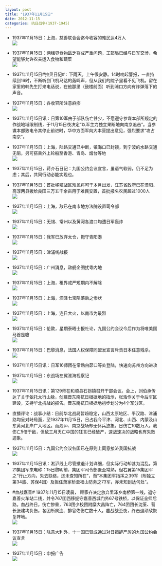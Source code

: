```yaml
---
layout: post
title: "1937年11月15日"
date: 2012-11-15
categories: 抗日战争(1937-1945)
---
```


<meta name="referrer" content="no-referrer" />

- 1937年11月15日：上海，慈善联合会迄今收容的难民达4万人 <br/><img src="https://ww2.sinaimg.cn/large/aca367d8jw1dyw51c9rssj.jpg" />

- 1937年11月15日：两租界食物匮乏将成严重问题，工部局已经与日军交涉，希望能够允许农夫运入食物和蔬菜 <br/><img src="https://ww1.sinaimg.cn/large/aca367d8jw1dyw3atdrwsj.jpg" />

- 1937年11月15日#拉贝日记#：下雨天。上午很安静。14时响起警报，一直持续到16时，不断听到飞机马达的轰鸣声，但从我们的院子里看不见飞机。留在家里的韩先生打来电话说，在他那里（鼓楼前面）听到浦口方向有炸弹落下的声音。 

- 1937年11月15日：各收容所注意麻疹 <br/><img src="https://ww1.sinaimg.cn/large/aca367d8jw1dyw1kcclqqj.jpg" />

- 1937年11月15日讯：日第10军由于部队伤亡甚少，不愿遵守参谋本部所规定的作战地域限制线，于11月15日夜决定“以军主力独立果断地向南京追击”。当参谋本部致电令其停止前进时，华中方面军向大本营提出意见，强烈要求“攻占南京”。 

- 1937年11月15日：上海，陆路交通已中断，镇海口已封锁，到宁波的水路交通无阻，另可搭乘外上轮船至香港、青岛、烟台等地 <br/><img src="https://ww1.sinaimg.cn/large/aca367d8jw1dyvzu04cqoj.jpg" />

- 1937年11月15日，蒋介石日记：九国公约会议宣言，虽语气软弱，仍不足为虑；其后，共同行动必能实现也。 

- 1937年11月15日：首批移殖战区难民将可于本月出发，江苏省政府已在溧阳、高淳两县拨给良田三万五千余亩用于难民安置，首批报名农民超过1000人 <br/><img src="https://ww1.sinaimg.cn/large/aca367d8jw1dyvy3j2qajj.jpg" />

- 1937年11月15日：上海，敌已在南市地方法院设置司令部 <br/><img src="https://ww4.sinaimg.cn/large/aca367d8jw1dyvxyj7juwj.jpg" />

- 1937年11月15日：无锡、常州以及黄河各渡口均遭日军轰炸 <br/><img src="https://ww2.sinaimg.cn/large/aca367d8jw1dyvwd4jcyxj.jpg" />

- 1937年11月15日：我军已放弃太仓，扼守青阳港 <br/><img src="https://ww1.sinaimg.cn/large/aca367d8jw1dyvv7hr40kj.jpg" />

- 1937年11月15日：津浦线战报 <br/><img src="https://ww3.sinaimg.cn/large/aca367d8jw1dyvump4p68j.jpg" />

- 1937年11月15日：广州消息，敌舰企图扰粤内地 <br/><img src="https://ww2.sinaimg.cn/large/aca367d8jw1dyvswbh22qj.jpg" />

- 1937年11月15日：上海，租界戒严短期内不解除 <br/><img src="https://ww4.sinaimg.cn/large/aca367d8jw1dyvr5sta83j.jpg" />

- 1937年11月15日：上海，泗泾七宝陷落后之惨状 <br/><img src="https://ww3.sinaimg.cn/large/aca367d8jw1dyvpfuhu7sj.jpg" />

- 1937年11月15日：上海，连日大火，以南市为最烈 <br/><img src="https://ww1.sinaimg.cn/large/aca367d8jw1dyvnpfmzauj.jpg" />

- 1937年11月15日：伦敦，星期泰晤士报社论，九国公约会议今后作为将唯美国马首是瞻 <br/><img src="https://ww2.sinaimg.cn/large/aca367d8jw1dyvk88ly0ij.jpg" />

- 1937年11月15日：巴黎消息，法国人权保障同盟发宣言斥责日本任意残杀。 <br/><img src="https://ww1.sinaimg.cn/large/aca367d8jw1dyvihv3qz1j.jpg" />

- 1937年11月15日讯：日军16师团在常熟白茆口等处登陆，快速向苏州方向进攻 

- 1937年11月15日：东战场左翼淮海视察记 <br/><img src="https://ww4.sinaimg.cn/large/aca367d8jw1dyvgs2fncvj.jpg" />

- 1937年11月15日讯：第129师在和顺县石拐镇召开干部会议。会上，刘伯承传达了关于依托太行山脉，创建晋东南抗日根据地的指示，张浩作关于今后军区建设，支持华北抗战的报告。晋东南抗日根据地初步划分为4个军分区。 

- 直播评论：战事小结：目前华北战局暂趋稳定，山西太原地区、平汉路、津浦路均呈对峙局面，至1937年11月15日，日占我今平津、河北、山西、内蒙及山东黄河北岸广大地区。而淞沪、南京战场却无休兵迹象。日伤亡10数万人，我伤亡5倍于敌，但敌三月灭亡中国的狂言已经破产，速战速决的战略也有失败迹象。 

- 1937年11月15日：九国公约会议各国已在原则上同意接济我国抗战 <br/><img src="https://ww2.sinaimg.cn/large/aca367d8jw1dyvf10hhrwj.jpg" />

- 1937年11月15日讯：淞沪线上尽管撤退计划详细，但实际行动却甚为混乱，第21集团军来电称：15日黎明前，集团军司令部退至常熟，但右翼第15集团军之“行止方向，失去联络，迄未查知所在”，而“本集团军指挥之39军（附独立第34旅、苏保4团）及担任萧家桥至福山防务之73军，亦未知到达何处”。 

- #血战嘉善# 1937年11月15日凌晨， 顾家齐决定放弃里泽乡南桥第一线，退守嘉善火车站二线，并令767团西移扼守嘉善西城门外67号铁桥，以保证全师后路。血战终日，伤亡惨重，763团少校团附糜大昌阵亡，764团团长沈荃、营长张建均负伤，各团所属连、排官佐伤亡数十人。鏖战战至夜，终击退顽敌恢复阵地。    <br/><img src="https://ww2.sinaimg.cn/large/aca367d8jw1dyvdky1prdj.jpg" />

- 1937年11月15日：除意大利外，十一国已赞成通过对日措辞严厉的九国公约会议宣言 <br/><img src="https://ww3.sinaimg.cn/large/aca367d8jw1dyvdajp6atj.jpg" />

- 1937年11月15日：申报广告 <br/><img src="https://ww2.sinaimg.cn/large/aca367d8jw1dyvbjy32dgj.jpg" />


